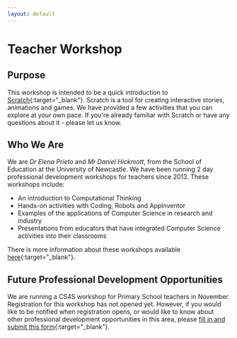 ```yaml
---
layout: default
---
```


# Teacher Workshop

## Purpose
This workshop is intended to be a quick introduction to [Scratch](http://scratch.mit.edu){:target="_blank"}. Scratch is a tool for 
creating interactive stories, animations and games. We have provided a few activities that you can explore at your own pace. 
If you're already familiar with Scratch or have any questions about it - please let us know.

## Who We Are
We are *Dr Elena Prieto* and *Mr Daniel Hickmott*, from the School of Education at the University of Newcastle. We have been running 
2 day professional development workshops for teachers since 2013. These workshops include:

- An introduction to Computational Thinking
- Hands-on activities with Coding, Robots and AppInventor
- Examples of the applications of Computer Science in research and industry
- Presentations from educators that have integrated Computer Science activities into their classrooms

There is more information about these workshops available [here](http://newcastle.edu.au/cs4s){:target="_blank"}.

## Future Professional Development Opportunities
We are running a CS4S workshop for Primary School teachers in November. Registration for this workshop has not opened yet. 
However, if you would like to be notified when registration opens, or would like to know about other professional development 
opportunities in this area, please [fill in and submit this form](https://goo.gl/jEclWr){:target="_blank"}.
